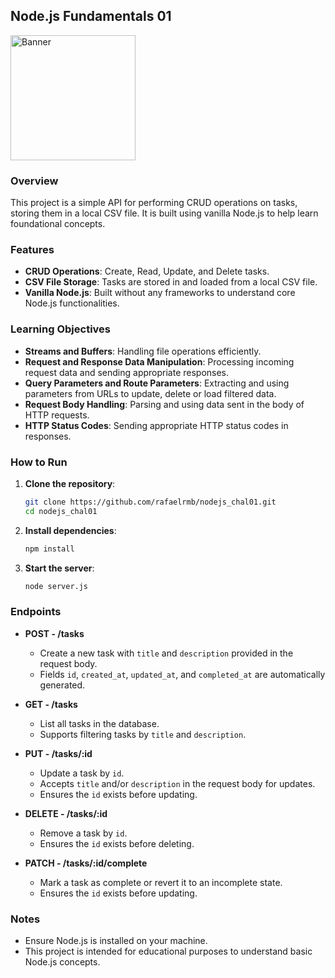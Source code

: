 ## Node.js Fundamentals 01
<img src="https://upload.wikimedia.org/wikipedia/commons/thumb/d/d9/Node.js_logo.svg/2560px-Node.js_logo.svg.png" alt="Banner" height="200" />

### Overview
This project is a simple API for performing CRUD operations on tasks, storing them in a local CSV file. It is built using vanilla Node.js to help learn foundational concepts.

### Features
- **CRUD Operations**: Create, Read, Update, and Delete tasks.  
- **CSV File Storage**: Tasks are stored in and loaded from a local CSV file.
- **Vanilla Node.js**: Built without any frameworks to understand core Node.js functionalities.

### Learning Objectives
- **Streams and Buffers**: Handling file operations efficiently.
- **Request and Response Data Manipulation**: Processing incoming request data and sending appropriate responses.
- **Query Parameters and Route Parameters**: Extracting and using parameters from URLs to update, delete or load filtered data.
- **Request Body Handling**: Parsing and using data sent in the body of HTTP requests.
- **HTTP Status Codes**: Sending appropriate HTTP status codes in responses.

### How to Run
1. **Clone the repository**:

    ```bash
    git clone https://github.com/rafaelrmb/nodejs_chal01.git
    cd nodejs_chal01
    ```

2. **Install dependencies**:

    ```bash
    npm install
    ```

3. **Start the server**:

    ```bash
    node server.js
    ```

### Endpoints
- **POST - /tasks**
    - Create a new task with `title` and `description` provided in the request body.
    - Fields `id`, `created_at`, `updated_at`, and `completed_at` are automatically generated.

- **GET - /tasks**
    - List all tasks in the database.
    - Supports filtering tasks by `title` and `description`.

- **PUT - /tasks/:id**
    - Update a task by `id`.
    - Accepts `title` and/or `description` in the request body for updates.
    - Ensures the `id` exists before updating.

- **DELETE - /tasks/:id**
    - Remove a task by `id`.
    - Ensures the `id` exists before deleting.

- **PATCH - /tasks/:id/complete**
    - Mark a task as complete or revert it to an incomplete state.
    - Ensures the `id` exists before updating.

### Notes
- Ensure Node.js is installed on your machine.
- This project is intended for educational purposes to understand basic Node.js concepts.
